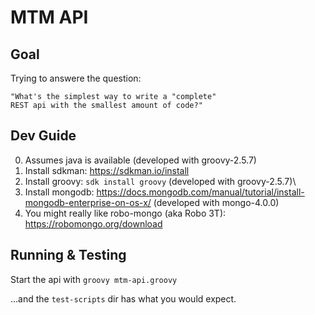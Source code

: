# MTM API #

## Goal ##

Trying to answere the question:

    "What's the simplest way to write a "complete"
    REST api with the smallest amount of code?"


## Dev Guide ##

0. Assumes java is available (developed with groovy-2.5.7)
1. Install sdkman: <https://sdkman.io/install>
2. Install groovy: `sdk install groovy` (developed with groovy-2.5.7)\
3. Install mongodb: <https://docs.mongodb.com/manual/tutorial/install-mongodb-enterprise-on-os-x/> (developed with mongo-4.0.0)
4. You might really like robo-mongo (aka Robo 3T): <https://robomongo.org/download>


## Running & Testing ##

Start the api with `groovy mtm-api.groovy`

...and the `test-scripts` dir has what you would expect.
